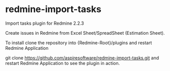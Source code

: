redmine-import-tasks
====================

Import tasks plugin for Redmine 2.2.3


Create issues in Redmine  from Excel Sheet/SpreadSheet (Estimation Sheet).

To install clone the repository into {Redmine-Root}/plugins and restart Redmine Application

git clone https://github.com/aspiresoftware/redmine-import-tasks.git and restart Redmine Application to see the plugin in action.

